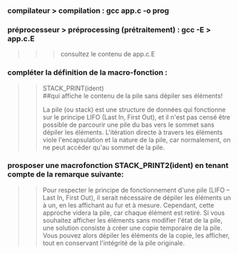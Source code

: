 ### compilateur > compilation  : gcc app.c -o prog

### préprocesseur > préprocessing (prétraitement) : gcc -E > app.c.E
>>> consultez le contenu de app.c.E

### compléter la définition de la macro-fonction :
>> STACK_PRINT(ident) \
##qui affiche le contenu de la pile sans dépiler ses éléments!
>> 
>> La pile (ou stack) est une structure de données qui fonctionne sur le principe LIFO (Last In, First Out), et il n'est pas censé être possible de parcourir une pile du bas vers le sommet sans dépiler les éléments. L'itération directe à travers les éléments viole l'encapsulation et la nature de la pile, car normalement, on ne peut accéder qu'au sommet de la pile.

### prosposer une macrofonction STACK_PRINT2(ident) en tenant compte de la remarque suivante: 

>> Pour respecter le principe de fonctionnement d'une pile (LIFO – Last In, First Out), il serait nécessaire de dépiler les éléments un à un, en les affichant au fur et à mesure. Cependant, cette approche videra la pile, car chaque élément est retiré.
>> Si vous souhaitez afficher les éléments sans modifier l'état de la pile, une solution consiste à créer une copie temporaire de la pile. Vous pouvez alors dépiler les éléments de la copie, les afficher, tout en
>> conservant l'intégrité de la pile originale.  
